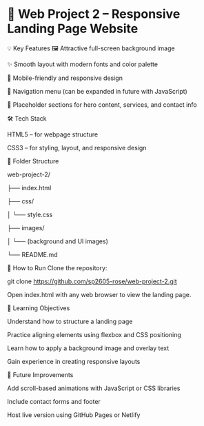 # 🌟 Web Project 2 – Responsive Landing Page Website


💡 Key Features
🖼 Attractive full-screen background image

✨ Smooth layout with modern fonts and color palette

📱 Mobile-friendly and responsive design

🔗 Navigation menu (can be expanded in future with JavaScript)

💬 Placeholder sections for hero content, services, and contact info

🛠 Tech Stack

HTML5 – for webpage structure

CSS3 – for styling, layout, and responsive design

📁 Folder Structure

web-project-2/

├── index.html

├── css/

│   └── style.css

├── images/

│   └── (background and UI images)

└── README.md

🚀 How to Run
Clone the repository:

git clone https://github.com/sp2605-rose/web-project-2.git

Open index.html with any web browser to view the landing page.

🎯 Learning Objectives

Understand how to structure a landing page

Practice aligning elements using flexbox and CSS positioning

Learn how to apply a background image and overlay text

Gain experience in creating responsive layouts

🔮 Future Improvements

Add scroll-based animations with JavaScript or CSS libraries

Include contact forms and footer

Host live version using GitHub Pages or Netlify
